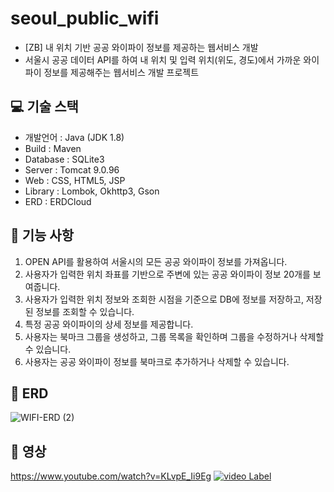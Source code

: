 # seoul_public_wifi
- [ZB] 내 위치 기반 공공 와이파이 정보를 제공하는 웹서비스 개발
- 서울시 공공 데이터 API를 하여 내 위치 및 입력 위치(위도, 경도)에서 가까운 와이파이 정보를 제공해주는 웹서비스 개발 프로젝트

## 💻 기술 스택
- 개발언어 : Java (JDK 1.8)
- Build : Maven
- Database : SQLite3
- Server : Tomcat 9.0.96
- Web : CSS, HTML5, JSP
- Library : Lombok, Okhttp3, Gson
- ERD : ERDCloud

## 📌 기능 사항
1. OPEN API를 활용하여 서울시의 모든 공공 와이파이 정보를 가져옵니다.
2. 사용자가 입력한 위치 좌표를 기반으로 주변에 있는 공공 와이파이 정보 20개를 보여줍니다.
3. 사용자가 입력한 위치 정보와 조회한 시점을 기준으로 DB에 정보를 저장하고, 저장된 정보를 조회할 수 있습니다.
4. 특정 공공 와이파이의 상세 정보를 제공합니다.
5. 사용자는 북마크 그룹을 생성하고, 그룹 목록을 확인하며 그룹을 수정하거나 삭제할 수 있습니다.
6. 사용자는 공공 와이파이 정보를 북마크로 추가하거나 삭제할 수 있습니다.

## 📍 ERD
![WIFI-ERD (2)](https://github.com/user-attachments/assets/dc4d03f4-61da-4706-a545-c9512fb02de5)

## 📍 영상
https://www.youtube.com/watch?v=KLvpE_Ii9Eg
[![video Label](http://img.youtube.com/vi/KLvpE_Ii9Eg/0.jpg)](https://youtube.be/KLvpE_Ii9Eg)

